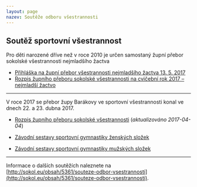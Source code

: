 ```yaml
---
layout: page
nazev: Soutěže odboru všestrannosti
---
```


## Soutěž sportovní všestrannost

Pro děti narozené dříve než v roce 2010 je určen samostaný župní přebor sokolské všestrannosti nejmladšího žactva

* [Přihláška na župní přebor všestrannosti nejmladšího žactva 13. 5. 2017](https://drive.google.com/open?id=0B0w6gDorCVUkQ0ZvN01KWGxVRG8)
* [Rozpis župního přeboru sokolské všestrannosti na cvičební rok 2017 – nejmladší žactvo](https://drive.google.com/open?id=0B0w6gDorCVUkX3NrY3FKc01UN28)


---



V roce 2017 se přebor župy Barákovy ve sportovní všestrannosti konal ve dnech 22. a 23. dubna 2017.

<!--* [Přihláška na soutěž sportovní všestrannosti ČOS na cvičební rok 2016/2017](https://drive.google.com/open?id=0B0w6gDorCVUkU3pnUFlDZDRGaXRYRGxOYVVYS0d3VFEzQTdr) (_aktualizováno 2017-04-04_)-->

* [Rozpis župního přeboru sokolské všestrannosti](https://drive.google.com/open?id=0B0w6gDorCVUkZjlNWHc3QW5Da1ZXaURWeThTazNuajN4Sl9N) (_aktualizováno 2017-04-04_)

* [Závodní sestavy sportovní gymnastiky ženských složek](https://drive.google.com/open?id=0B0w6gDorCVUkUk9kcC1tRW14b0E)
* [Závodní sestavy sportovní gymnastiky mužských složek](https://drive.google.com/open?id=0B0w6gDorCVUkdlBFb3ZUMjZ4Wkk)


---


Informace o dalších soutěžích naleznete na [http://sokol.eu/obsah/5361/souteze-odbor-vsestrannosti](http://sokol.eu/obsah/5361/souteze-odbor-vsestrannosti).